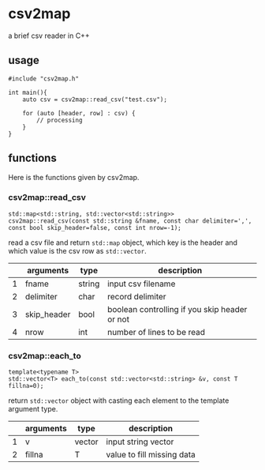 # csv2map

a brief csv reader in C++

## usage

```
#include "csv2map.h"

int main(){
    auto csv = csv2map::read_csv("test.csv");

    for (auto [header, row] : csv) {
        // processing
    }
}
```

## functions

Here is the functions given by csv2map.

### csv2map::read_csv

```
std::map<std::string, std::vector<std::string>> csv2map::read_csv(const std::string &fname, const char delimiter=',', const bool skip_header=false, const int nrow=-1);
```
read a csv file and return `std::map` object, which key is the header and which value is the csv row as `std::vector`.

|   | arguments      | type   | description                                    |
| - | -------------- | ------ | ---------------------------------------------- |
| 1 | fname          | string | input csv filename                             |
| 2 | delimiter      | char   | record delimiter                               |
| 3 | skip_header    | bool   | boolean controlling if you skip header or not  |
| 4 | nrow           | int    | number of lines to be read                     |

### csv2map::each_to

```
template<typename T>
std::vector<T> each_to(const std::vector<std::string> &v, const T fillna=0);
```

return `std::vector` object with casting each element to the template argument type.

|   | arguments      | type           | description                 |
| - | -------------- | -------------- | --------------------------- |
| 1 | v              | vector<string> | input string vector         |
| 2 | fillna         | T              | value to fill missing data  |
